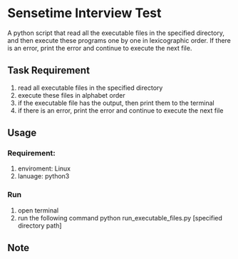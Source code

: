 # Sensetime Interview Test
A python script that read all the executable files in the specified directory, and then execute these programs one by one in lexicographic order. If there is an error, print the error and continue to execute the next file.

## Task Requirement
1. read all executable files in the specified directory
2. execute these files in alphabet order
3. if the executable file has the output, then print them to the terminal
4. if there is an error, print the error and continue to execute the next file

## Usage
### Requirement:
1. enviroment: Linux
2. lanuage: python3

### Run
1. open terminal
2. run the following command python run_executable_files.py [specified directory path]

## Note
